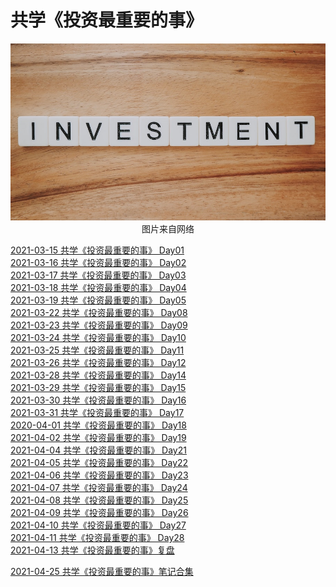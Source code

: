 # 共学《投资最重要的事》
<div align=center>

![刘心泉说](https://github.com/unetman/works/blob/master/resources/2021/20210425001.jpg?raw=true)  
图片来自网络

<div align=left>

[2021-03-15 共学《投资最重要的事》 Day01](https://github.com/unetman/works/blob/master/reading_notes/important_things/Day01.md)  
[2021-03-16 共学《投资最重要的事》 Day02](https://github.com/unetman/works/blob/master/reading_notes/important_things/Day02.md)  
[2021-03-17 共学《投资最重要的事》 Day03](https://github.com/unetman/works/blob/master/reading_notes/important_things/Day03.md)  
[2021-03-18 共学《投资最重要的事》 Day04](https://github.com/unetman/works/blob/master/reading_notes/important_things/Day04.md)  
[2021-03-19 共学《投资最重要的事》 Day05](https://github.com/unetman/works/blob/master/reading_notes/important_things/Day05.md)  
[2021-03-22 共学《投资最重要的事》 Day08](https://github.com/unetman/works/blob/master/reading_notes/important_things/Day08.md)  
[2021-03-23 共学《投资最重要的事》 Day09](https://github.com/unetman/works/blob/master/reading_notes/important_things/Day09.md)  
[2021-03-24 共学《投资最重要的事》 Day10](https://github.com/unetman/works/blob/master/reading_notes/important_things/Day10.md)  
[2021-03-25 共学《投资最重要的事》 Day11](https://github.com/unetman/works/blob/master/reading_notes/important_things/Day11.md)  
[2021-03-26 共学《投资最重要的事》 Day12](https://github.com/unetman/works/blob/master/reading_notes/important_things/Day12.md)  
[2021-03-28 共学《投资最重要的事》 Day14](https://github.com/unetman/works/blob/master/reading_notes/important_things/Day14.md)  
[2021-03-29 共学《投资最重要的事》 Day15](https://github.com/unetman/works/blob/master/reading_notes/important_things/Day15.md)  
[2021-03-30 共学《投资最重要的事》 Day16](https://github.com/unetman/works/blob/master/reading_notes/important_things/Day16.md)  
[2021-03-31 共学《投资最重要的事》 Day17](https://github.com/unetman/works/blob/master/reading_notes/important_things/Day17.md)  
[2020-04-01 共学《投资最重要的事》 Day18](https://github.com/unetman/works/blob/master/reading_notes/important_things/Day18.md)  
[2021-04-02 共学《投资最重要的事》 Day19](https://github.com/unetman/works/blob/master/reading_notes/important_things/Day19.md)  
[2021-04-04 共学《投资最重要的事》 Day21](https://github.com/unetman/works/blob/master/reading_notes/important_things/Day21.md)  
[2021-04-05 共学《投资最重要的事》 Day22](https://github.com/unetman/works/blob/master/reading_notes/important_things/Day22.md)  
[2021-04-06 共学《投资最重要的事》 Day23](https://github.com/unetman/works/blob/master/reading_notes/important_things/Day23.md)  
[2021-04-07 共学《投资最重要的事》 Day24](https://github.com/unetman/works/blob/master/reading_notes/important_things/Day24.md)  
[2021-04-08 共学《投资最重要的事》 Day25](https://github.com/unetman/works/blob/master/reading_notes/important_things/Day25.md)  
[2021-04-09 共学《投资最重要的事》 Day26](https://github.com/unetman/works/blob/master/reading_notes/important_things/Day26.md)  
[2021-04-10 共学《投资最重要的事》 Day27](https://github.com/unetman/works/blob/master/reading_notes/important_things/Day27.md)  
[2021-04-11 共学《投资最重要的事》 Day28](https://github.com/unetman/works/blob/master/reading_notes/important_things/Day28.md)  
[2021-04-13 共学《投资最重要的事》复盘](https://github.com/unetman/works/blob/master/reading_notes/important_things/Day29.md)  

[2021-04-25 共学《投资最重要的事》笔记合集](https://github.com/unetman/works/blob/master/reading_notes/important_things/important_things_all.pdf?raw=true)  